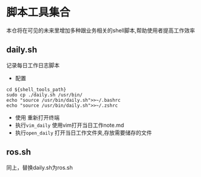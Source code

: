 # 脚本工具集合

本仓将在可见的未来里增加多种跟业务相关的shell脚本,帮助使用者提高工作效率

## daily.sh

记录每日工作日志脚本

- 配置
```
cd ${shell_tools_path}
sudo cp ./daily.sh /usr/bin/
echo "source /usr/bin/daily.sh">>~/.bashrc
echo "source /usr/bin/daily.sh">>~/.zshrc
```
- 使用
重新打开终端
- 执行`vim_daily` 使用vim打开当日工作note.md
- 执行`open_daily` 打开当日工作文件夹,存放需要储存的文件

## ros.sh

同上，替换daily.sh为ros.sh
